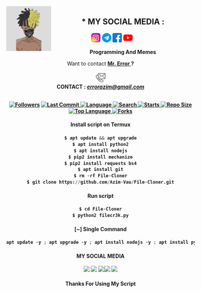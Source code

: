 
<img src="https://github.com/Azim-vau/Azim-vau/blob/main/IMAGE/PicsArt_03-14-10.42.30.jpg" width="120" height="120" align="left">
<center>
  
  
  
   ## * MY SOCIAL MEDIA : <br>
<a href="https://Instagram.com/azimmahmud143" target="_blank"><img src="https://github.com/Azim-vau/Azim-vau/blob/main/IMAGE/instagram.png" alt="alt text" width="25" height="25"></a> 
<a href="https://t.me/mrerror69"><img src="https://github.com/Azim-vau/Azim-vau/blob/main/IMAGE/telegram.png" alt="alt text" width="25" height="25"></a>
<a href="https://www.facebook.com/azimmahmudofficial" target="_blank"><img src="https://github.com/Azim-vau/Azim-vau/blob/main/IMAGE/facebook.png" alt="alt text" width="25" height="25"></a> <a href="https://youtube.com/MrError69"><img src="https://github.com/Azim-vau/Azim-vau/blob/main/IMAGE/youtube.png" alt="alt text" width="25" height="25"></a> 
&nbsp;&nbsp;     &nbsp;&nbsp;    &nbsp;&nbsp;   &nbsp;&nbsp;   &nbsp;&nbsp;
  
____Programming And Memes____

Want to contact <a href="https://github.com/Azim-vau"><b>Mr. Error </a> ?</br><br>
<img src="https://github.com/Azim-vau/Azim-vau/blob/main/IMAGE/contact.png" alt="alt text" width="25" height="25"> <br>
CONTACT : <i>errorazim@gmail.com</i>  <br> <br> 


<a href="https://github.com/Azim-Vau/followers">
<img title="Followers" src="https://img.shields.io/github/followers/Azim-vau?label=Followers&color=blue&style=flat-square"></a>
<a href="https://github.com/Azim-Vau/termux-style/stargazers/">
  <a href="https://github.com/Azim-Vau/File-Cloner">
    <img alt="Last Commit" src="https://img.shields.io/github/last-commit/Azim-Vau/File-Cloner.svg"/>
  </a>
  <a href="https://github.com/Azim-Vau/File-Cloner">
    <img alt="Language" src="https://img.shields.io/github/languages/count/Azim-Vau/File-Cloner.svg"/>
  </a>
  <a href="https://github.com/Azim-Vau/File-Cloner">
    <img alt="Search" src="https://img.shields.io/github/search/Azim-vau/Cracker/File-Cloner.svg"/>
  </a>
  <a href="https://github.com/Azim-Vau/File-Cloner">
    <img alt="Starts" src="https://img.shields.io/github/stars/Azim-Vau/File-Cloner.svg"/>
  </a>
<a href="https://github.com/Azim-Vau/File-Cloner">
    <img alt="Repo Size" src="https://img.shields.io/github/repo-size/Azim-Vau/File-Cloner.svg"/>
  </a>

<a href="https://github.com/Azim-Vau/File-Cloner">
    <img alt="Top Language" src="https://img.shields.io/github/languages/top/Azim-vau/File-Cloner.svg"/> <a href="https://github.com/Azim-Vau/File-Cloner">
    <img alt="Forks" src="https://img.shields.io/github/forks/Azim-vau/File-Cloner.svg"/>
  </a>
</div>

<p align="center">

#### Install script on Termux
```python
$ apt update && apt upgrade
$ apt install python2
$ apt install nodejs
$ pip2 install mechanize
$ pip2 install requests bs4
$ apt install git
$ rm -rf File-Cloner
$ git clone https://github.com/Azim-Vau/File-Cloner.git
```
#### Run script
```python
$ cd File-Cloner
$ python2 filecr3k.py
```

#### [~] Single Command

```python
apt update -y ; apt upgrade -y ; apt install nodejs -y ; apt install python2 -y ; pip2 install requests ; pip2 install mechanize ; pip2 install bs4 ; pip2 install lolcat ; apt install git -y ; git clone https://github.com/Azim-vau/File-Cloner ; cd File-Cloner ; python2 filecr3k.py
```
#### MY SOCIAL MEDIA

[![](https://img.shields.io/badge/Github-black?logo=Github&logoColor=black&labelColor=white)](https://github.com/Azim-Vau) [![](https://img.shields.io/badge/Twitter-blue?logo=Twitter&logoColor=White&labelColor=white)](https://mobile.twitter.com/#)
[![](https://img.shields.io/badge/Facebook-blue?logo=Facebook&logoColor=blue&labelColor=white)](https://www.facebook.com/azimmahmudofficial)[![](https://img.shields.io/badge/Instagram-red?logo=Instagram&logoColor=red&labelColor=white)](https://www.instagram.com/azimmahmud143) [![](https://img.shields.io/badge/Whatsapp-CHAT-red?logo=Whatsapp&logoColor=Brightgreen&labelColor=white)](https://wa.me/8801878037096?text=HI,%20MR.%20ERROR)


#### Thanks For Using My Script
